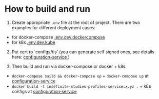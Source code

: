 # How to build and run
1. Create appropriate `.env` file at the root of project. There are two examples for different deployment cases:

 - for docker-compose [.env.dev.dockercompose](https://github.com/ArtemVoronov/indefinite-studies-profiles-service/blob/main/.env.dev.dockercompose)
 - for k8s [.env.dev.kube](https://github.com/ArtemVoronov/indefinite-studies-profiles-service/blob/main/.env.dev.kube)

2. Put cert to `configs/tls' (you can generate self signed ones, see details here: [configuration-service ](https://github.com/ArtemVoronov/indefinite-studies-configuration-service))

3. Then build and run via docker-compose or docker + k8s
 - `docker-compose build && docker-compose up` + `docker-compose up` at [configuration-service ](https://github.com/ArtemVoronov/indefinite-studies-configuration-service)
 - `docker build -t indefinite-studies-profiles-service:x.yz .` + k8s configs at [configuration-service ](https://github.com/ArtemVoronov/indefinite-studies-configuration-service)